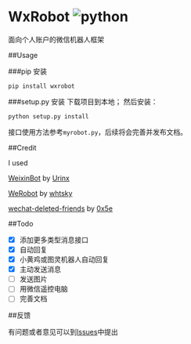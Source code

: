 ﻿# WxRobot ![python](https://img.shields.io/badge/python-3.4-ff69b4.svg)
面向个人账户的微信机器人框架


##Usage

###pip 安装
```
pip install wxrobot
```

###setup.py 安装
下载项目到本地；
然后安装：
```
python setup.py install
```

接口使用方法参考`myrobot.py`，后续将会完善并发布文档。

##Credit

I used  

[WeixinBot](https://github.com/Urinx/WeixinBot) by [Urinx](https://github.com/Urinx)   

[WeRobot](https://github.com/whtsky/WeRoBot) by [whtsky](https://github.com/whtsky)

[wechat-deleted-friends](https://github.com/0x5e/wechat-deleted-friends) by [0x5e](https://github.com/0x5e)


##Todo
- [x] 添加更多类型消息接口
- [x] 自动回复
- [x] 小黄鸡或图灵机器人自动回复
- [x] 主动发送消息
- [ ] 发送图片
- [ ] 用微信遥控电脑
- [ ] 完善文档

##反馈

有问题或者意见可以到[Issues](https://github.com/sharpdeep/WxRobot/issues)中提出


